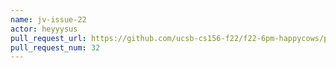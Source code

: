 ```yaml
---
name: jv-issue-22
actor: heyyysus
pull_request_url: https://github.com/ucsb-cs156-f22/f22-6pm-happycows/pull/32
pull_request_num: 32
---
```

